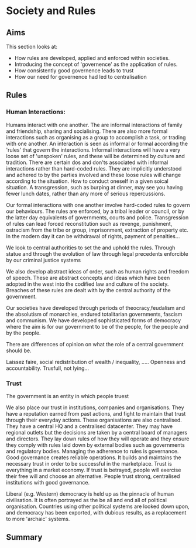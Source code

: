 # Society and Rules

## Aims
This section looks at: 
* How rules are developed, applied and enforced within societies.
* Introducing the concept of 'governence' as the application of rules.
* How consistently good governence leads to trust
* How our need for governence had led to centralisation

## Rules

### Human Interactions:
Humans interact with one another. The are informal interactions of family and friendship, sharing and socialising. There are also more formal interactions such as organising as a group to accomplish a task, or trading with one another. An interaction is seen as informal or formal according the 'rules' that govern the interactions.  Informal interactions will have a very loose set of 'unspoken' rules, and these will be determined by culture and tradition.  There are certain dos and don'ts associated with informal interactions rather than hard-coded rules.  They are implicitly understood and adhered to by the parties involved and these loose rules will change according to the situation. How to conduct oneself in a given soical situation. A transgression, such as burping at dinner, may see you having fewer lunch dates, rather than any more of serious repercussions.

Our formal interactions with one another involve hard-coded rules to govern our behaviours.  The rules are enforced, by a tribal leader or council, or by the latter day equivalents of governments, courts and police. Transgression of rules can lead forced reconstitution such as revenge, punishment, ostracism from the tribe or group, imprisonment, extraction of property etc.  In the modern day it can be withdrawal of rights, payment of penalties...

We look to central authorities to set the and uphold the rules.  Through statue and through the evolution of law through legal precedents enforcible by our criminal justice systems

We also develop abstract ideas of order, such as human rights and freedom of speech.  These are abstract concepts and ideas which have been adopted in the west into the codified law and culture of the society.  Breaches of these rules are dealt with by the central authority of the government.

Our societies have developed through periods of theocracy,feudalism and the absolutism of monarchies, endured totalitarian governments, fascism and communism.  We have developed sophisticated forms of democracy where the aim is for our government to be of the people, for the people and by the people.

There are differences of opinion on what the role of a central government should be.

Laissez faire, social redistribution of wealth / inequality, .....   Openness and accountability.  Trusfull, not lying...

### Trust
The government is an entity in which people truest 

We also place our trust in institutions, companies and organisations. They have a reputation earned from past actions, and fight to maintain that trust through their everyday actions.  These organisations are also centralised.  They have a central HQ and a centralised datacenter.  They may have regional outlets but the decisions are taken by a central board of managers and directors.   They lay down rules of how they will operate and they ensure they comply with rules laid down by external bodies such as governments and regulatory bodies. Managing the adherence to rules is governance. Good governance creates reliable operations.  It builds and maintains the necessary trust in order to be successful in the marketplace. Trust is everything in a market economy.  If trust is betrayed, people will exercise their free will and choose an alternative. People trust strong, centralised institutions with good governance.

Liberal (e.g. Western) democracy is held up as the pinnacle of human civilisation.  It is often portrayed as the be all and end all of political organisation.  Countries using other political systems are looked down upon, and democracy has been exported, with dubious results, as a replacement to more 'archaic' systems.


## Summary


 

